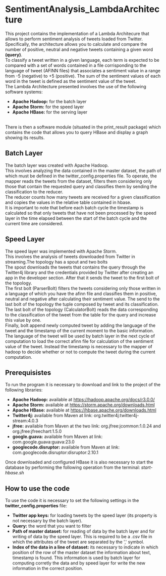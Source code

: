 # SentimentAnalysis_LambdaArchitecture
This project contains the implementation of a Lambda Architecure that allows to perform sentiment analysis of tweets loaded from Twitter.<br>
Specifically, the architecture allows you to calculate and compare the number of positive, neutral and negative tweets containing a given word <b>(query)</b>.<br>
To classify a tweet written in a given language, each term is expected to be compared with a set of words contained in a file corrisponding to the language of tweet (AFINN files) that associates a sentiment value in a range from -5 (negative) to +5 (positive).
The sum of the sentiment values of each word in the tweet is defined as the sentiment value of the tweet.<br>
The Lambda Architecture presented involves the use of the following software systems:
<ul>
<li><b>Apache Hadoop:</b> for the batch layer</li>
<li><b>Apache Storm:</b> for the speed layer</li>
<li><b>Apache HBase:</b> for the serving layer</li>
</ul>
<br>
There is then a software module (situated in the print_result package) which contains the code that allows you to query HBase and display a graph showing its results.

<h2>Batch Layer</h2>
The batch layer was created with Apache Hadoop. <br>
This involves analyzing the data contained in the master dataset, the path of which must be defined in the twitter_config.properties file.
To operate, the mapper reads the tweets from the dataset, filters them considering only those that contain the requested query and classifies them by sending the classification to the reducer.<br>
The reducer counts how many tweets are received for a given classification and copies the values in the relative table contained in hbase.<br>
It is important to note that before each batch cycle the timestamp is calculated so that only tweets that have not been processed by the speed layer in the time elapsed between the start of the batch cycle and the current time are considered.

<h2>Speed Layer</h2>
The speed layer was implemented with Apache Storm.<br>
This involves the analysis of tweets downloaded from Twitter in streaming.The topology has a spout and two bolts<br>
The spout downloads the tweets that contains the query through the Twitter4j library and the credentials provided by Twitter after creating an app in the developer section. After that it sends the tweet to the first bolt of the topology.<br>
The first bolt (ParserBolt) filters the tweets considering only those written in a language of which you have the afinn file and classifies them in positive, neutral and negative after calculating their sentiment value. 
The send to the last bolt of the topology the tuple composed by tweet and its classification.<br>
The last bolt of the topology (CalculatorBolt) reads the data corresponding to the classification of the tweet from the table for the query and increase this value by one.<br>
Finally, bolt append newly computed tweet by adding the language of the tweet and the timestamp of the current moment to the basic information.<br>
The language of the tweet will be used by batch layer in the next cycle of computation to load the correct afinn file for calculation of the sentiment value of the tweet. 
Instead the timestamp is necessary to the mapper of hadoop to decide whether or not to compute the tweet during the current computation.<br>
<h2>Prerequisistes</h2>
To run the program it is necessary to download and link to the project of the following libraries:
<ul>
  <li><b>Apache Hadoop:</b> available at <a href="https://hadoop.apache.org/docs/r3.0.0/"> https://hadoop.apache.org/docs/r3.0.0/ </a></li>
  <li><b>Apache Storm:</b> available at <a  href="https://storm.apache.org/downloads.html">https://storm.apache.org/downloads.html</a></li>
  <li><b>Apache HBase:</b> available at <a href="https://hbase.apache.org/downloads.html" >https://hbase.apache.org/downloads.html </a></li>
  <li><b>Twitter4j:</b> available from Maven at link: org.twitter4j:twitter4j-stream:4.0.3</li>
  <li><b>jfree:</b> available from Maven at the two link: org.jfree:jcommon:1.0.24 and org.jfree:jfreechart:1.5.0</li>
  <li><b>google.guava:</b> available from Maven at link: com.google.guava:guava:23.0</li>
  <li><b>googlecode.disruptor:</b> available from Maven at link: com.googlecode.disruptor:disruptor:2.10.1</li>
</ul>
Once downloaded and configured HBase it is also necessary to start the database by performing the following operation from the terminal: <em>start-hbase.sh</em>

<h2>How to use the code</h2>
To use the code it is necessary to set the following settings in the <b>twitter_config.properties</b> file:

<ul>
<li><b>Twitter app keys:</b> for loading tweets by the speed layer (its property is not necessary by the batch layer). </li>
<li><b>Query:</b> the word that you want to filter </li>
<li><b>Path of master dataset:</b> for reading of data by the batch layer and for writing of data by the speed layer.
This is required to be a .csv file in which the attributes of the tweet are separated by the ',' symbol. </li>
<li><b>Index of the data in a line of dataset:</b> its necessary to indicate in which position of the row of the master dataset the information about text, timestamp is found. 
This information is used by batch layer for computing corretly the data and by speed layer for write the new information in the correct position.</li>
</ul>
